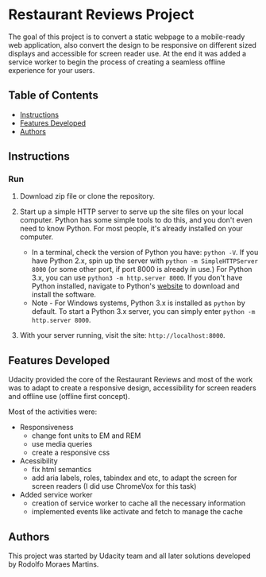 # Restaurant Reviews Project
The goal of this project is to convert a static webpage to a mobile-ready web application, also convert the design to be responsive on different sized displays and accessible for screen reader use. At the end it was added a service worker to begin the process of creating a seamless offline experience for your users.

## Table of Contents

- [Instructions](#instructions)
- [Features Developed](#featuresDeveloped)
- [Authors](#authors)

## Instructions

### Run

1. Download zip file or clone the repository.

2. Start up a simple HTTP server to serve up the site files on your local computer. Python has some simple tools to do this, and you don't even need to know Python. For most people, it's already installed on your computer.

    * In a terminal, check the version of Python you have: `python -V`. If you have Python 2.x, spin up the server with `python -m SimpleHTTPServer 8000` (or some other port, if port 8000 is already in use.) For Python 3.x, you can use `python3 -m http.server 8000`. If you don't have Python installed, navigate to Python's [website](https://www.python.org/) to download and install the software.
   * Note -  For Windows systems, Python 3.x is installed as `python` by default. To start a Python 3.x server, you can simply enter `python -m http.server 8000`.
3. With your server running, visit the site: `http://localhost:8000`.

## Features Developed
Udacity provided the core of the Restaurant Reviews and most of the work was to adapt to create a responsive design, accessibility for screen readers and offline use (offline first concept).

Most of the activities were:
- Responsiveness
    - change font units to EM and REM
    - use media queries
    - create a responsive css
- Acessibility
    - fix html semantics
    - add aria labels, roles, tabindex and etc, to adapt the screen for screen readers (I did use ChromeVox for this task)
- Added service worker
    - creation of service worker to cache all the necessary information
    - implemented events like activate and fetch to manage the cache

## Authors
This project was started by Udacity team and all later solutions developed by Rodolfo Moraes Martins.